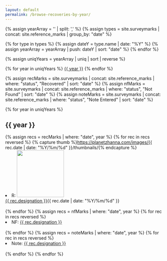 ```yaml
---
layout: default
permalink: /browse-recoveries-by-year/
---
```

<div>

{% assign yearArray = '' | split: ',' %}
{% assign types = site.surveymarks | concat: site.reference_marks | group_by: "date" %}

{% for type in types %}
    {% assign dateY = type.name | date: "%Y" %}
    {% assign yearArray = yearArray | push: dateY | sort: "date" %} 
{% endfor %}

{% assign uniqYears = yearArray | uniq | sort | reverse %}

{% for year in uniqYears %}
<a href="#{{ year }}">{{ year }}</a>
{% endfor %}

{% assign recMarks = site.surveymarks | concat: site.reference_marks | where: "status", "Recovered" | sort: "date" %}
{% assign nfMarks = site.surveymarks | concat: site.reference_marks | where: "status", "Not Found" | sort: "date" %}
{% assign noteMarks = site.surveymarks | concat: site.reference_marks | where: "status", "Note Entered" | sort: "date" %}

{% for year in uniqYears %}
    <h2 id="{{ year }}">{{ year }}</h2>
    {% assign recs = recMarks | where: "date", year %}
    {% for rec in recs reversed %}
    {% capture thumb %}https://planetzhanna.com/images/{{ rec.date | date: "%Y/%m/%d" }}/thumbnails/{% endcapture %}
      <li>R: <a href="{{ rec.url }}"><img src="{{ thumb }}{{ rec.featured_image }}" style="width: 150px;"><br>{{ rec.designation }}</a>{{ rec.date | date: "%Y/%m/%d" }}</li>    
    {% endfor %}
    {% assign recs = nfMarks | where: "date", year %}
    {% for rec in recs reversed %}
      <li>NF: <a href="{{ rec.url }}">{{ rec.designation }}</a></li>    
    {% endfor %}
    {% assign recs = noteMarks | where: "date", year %}
    {% for rec in recs reversed %}
      <li>Note: <a href="{{ rec.url }}">{{ rec.designation }}</a></li>    
    {% endfor %}
{% endfor %}
</div>
